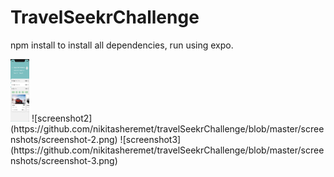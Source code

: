 # TravelSeekrChallenge

npm install to install all dependencies, run using expo.

<img src="https://github.com/nikitasheremet/travelSeekrChallenge/blob/master/screenshots/screenshot-1.png" width="30" height="100"/>
![screenshot2](https://github.com/nikitasheremet/travelSeekrChallenge/blob/master/screenshots/screenshot-2.png)
![screenshot3](https://github.com/nikitasheremet/travelSeekrChallenge/blob/master/screenshots/screenshot-3.png)
